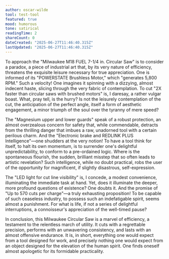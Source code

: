 ```yaml
---
author: oscar-wilde
tool: test-tool
featured: true
mood: humorous
tone: satirical
readingTime: 2
shareCount: 0
dateCreated: "2025-06-27T11:46:40.315Z"
lastUpdated: "2025-06-27T11:46:40.315Z"
---
```


To approach the "Milwaukee M18 FUEL 7-1/4 in. Circular Saw" is to consider a paradox, a piece of industrial art that, by its very nature of efficiency, threatens the exquisite leisure necessary for true appreciation. One is informed of its "POWERSTATE Brushless Motor," which "generates 5,800 RPM." Such a velocity! One imagines it spinning with a dizzying, almost indecent haste, slicing through the very fabric of contemplation. To cut "2X faster than circular saws with brushed motors" is, I daresay, a rather vulgar boast. What, pray tell, is the hurry? Is not the leisurely contemplation of the cut, the anticipation of the perfect angle, itself a form of aesthetic engagement, a minor triumph of the soul over the tyranny of mere speed?

The "Magnesium upper and lower guards" speak of a robust protection, an almost overzealous concern for safety that, while commendable, detracts from the thrilling danger that imbues a raw, unadorned tool with a certain perilous charm. And the "Electronic brake and REDLINK PLUS Intelligence"—one shudders at the very notion! To have a tool think for itself, to halt its own momentum, is to surrender one's delightful unpredictability, to conform to a pre-ordained logic. Where is the spontaneous flourish, the sudden, brilliant misstep that so often leads to artistic revelation? Such intelligence, while no doubt practical, robs the user of the opportunity for magnificent, if slightly disastrous, self-expression.

The "LED light for cut line visibility" is, I concede, a modest convenience, illuminating the immediate task at hand. Yet, does it illuminate the deeper, more profound questions of existence? One doubts it. And the promise of "Up to 570 cuts per charge"—a truly exhausting proposition! To be capable of such ceaseless industry, to possess such an indefatigable spirit, seems almost a punishment. For what is life, if not a series of delightful interruptions, a connoisseur's appreciation of the well-timed pause?

In conclusion, this Milwaukee Circular Saw is a marvel of efficiency, a testament to the relentless march of utility. It cuts with a regrettable precision, performs with an unwavering consistency, and lasts with an almost offensive endurance. It is, in short, everything one would expect from a tool designed for work, and precisely nothing one would expect from an object designed for the elevation of the human spirit. One finds oneself almost apologetic for its formidable practicality.
